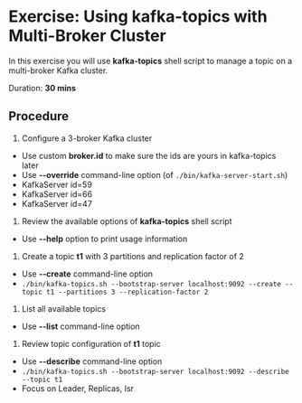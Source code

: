 # Exercise: Using kafka-topics with Multi-Broker Cluster

In this exercise you will use **kafka-topics** shell script to manage a topic on a multi-broker Kafka cluster.

Duration: **30 mins**

## Procedure

1. Configure a 3-broker Kafka cluster
  * Use custom **broker.id** to make sure the ids are yours in kafka-topics later
  * Use **--override** command-line option (of `./bin/kafka-server-start.sh`)
  * KafkaServer id=59
  * KafkaServer id=66
  * KafkaServer id=47
1. Review the available options of **kafka-topics** shell script
  * Use **--help** option to print usage information
1. Create a topic **t1** with 3 partitions and replication factor of 2
  * Use **--create** command-line option
  * `./bin/kafka-topics.sh --bootstrap-server localhost:9092 --create --topic t1 --partitions 3 --replication-factor 2`
1. List all available topics
  * Use **--list** command-line option
1. Review topic configuration of **t1** topic
  * Use **--describe** command-line option
  * `./bin/kafka-topics.sh --bootstrap-server localhost:9092 --describe --topic t1`
  * Focus on Leader, Replicas, Isr
